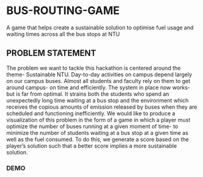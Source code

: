# BUS-ROUTING-GAME
A game that helps create a sustainable solution to optimise fuel usage and waiting times across all the bus stops at NTU

## PROBLEM STATEMENT
The problem we want to tackle this hackathon is centered around the theme- Sustainable NTU. Day-to-day activities on campus depend largely on our campus buses.
Almost all students and faculty rely on them to get around campus- on time and efficiently. The system in place now works- but is far from optimal. It strains both the students who spend an unexpectedly long time waiting at a bus stop and the environment which receives the copious amounts of emission released by buses when they are scheduled and functioning inefficiently. 
We would like to produce a visualization of this problem in the form of a game in which a player must optimize the number of buses running at a given moment of time-  to minimize the number of students waiting at a bus stop at a given time as well as the fuel consumed. To do this, we generate a score based on the player’s solution such that a better score implies a more sustainable solution.

### DEMO
[DEMO]: https://www.youtube.com/watch?v=WaglcJQf6GI